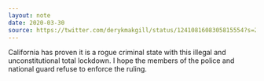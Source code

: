 ```yaml
---
layout: note
date: 2020-03-30
source: https://twitter.com/derykmakgill/status/1241081608305815554?s=20
---
```


California has proven it is a rogue criminal state with this illegal and unconstitutional total lockdown. I hope the members of the police and national guard refuse to enforce the ruling. 
